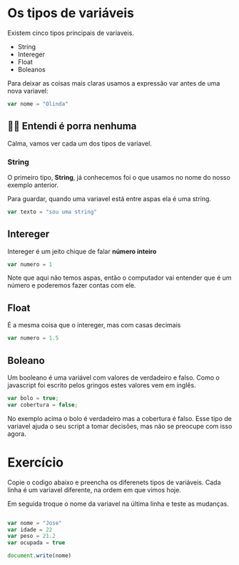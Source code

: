 Os tipos de variáveis
========================

Existem cinco tipos principais de variaveis.

* String
* Intereger
* Float
* Boleanos

Para deixar as coisas mais claras usamos a expressão var antes de uma nova variavel:

```javascript
var nome = "Olinda"
```

👵🏻 Entendi é porra nenhuma
----------------------------

Calma, vamos ver cada um dos tipos de variavel. 

### String

O primeiro tipo, **String**, já conhecemos foi o que usamos no nome do nosso exemplo anterior.

Para guardar, quando uma variavel está entre aspas ela é uma string. 

```javascript
var texto = "sou uma string"
```
## Intereger

Intereger é um jeito chique de falar **número inteiro**

```javascript
var numero = 1
```
Note que aqui não temos aspas, então o computador vai entender que é um número e poderemos fazer contas com ele.

## Float 

É a mesma coisa que o intereger, mas com casas decimais

```javascript
var numero = 1.5
```

## Boleano

Um booleano é uma variável com valores de verdadeiro e falso. Como o javascript foi escrito pelos gringos estes valores vem em inglês.

```javascript
var bolo = true;
var cobertura = false;
```

No exemplo acima o bolo é verdadeiro mas a cobertura é falso. Esse tipo de variavel ajuda o seu script a tomar decisões, mas não se preocupe com isso agora.


Exercício
==========

Copie o codigo abaixo e preencha os diferenets tipos de variáveis. Cada linha é um variavel diferente, na ordem em que vimos hoje.

Em seguida troque o nome da variavel na última linha e teste as mudanças.

```javascript

var nome = "Jose"
var idade = 22
var peso = 21.2
var ocupada = true

document.write(nome)

```
